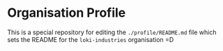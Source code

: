 # Organisation Profile

This is a special repository for editing the `./profile/README.md` file which sets the README for the `loki-industries` organisation
 =D
